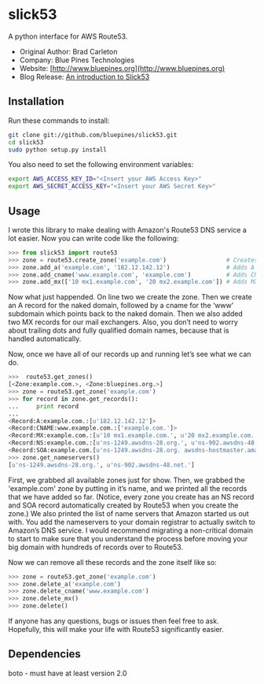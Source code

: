 # slick53
A python interface for AWS Route53.

 * Original Author: Brad Carleton
 * Company: Blue Pines Technologies
 * Website: [http://www.bluepines.org](http://www.bluepines.org)
 * Blog Release: [An introduction to Slick53](http://www.bluepines.org/blog/slick53-python-interface-aws-route53)

## Installation
Run these commands to install:

```bash
git clone git://github.com/bluepines/slick53.git
cd slick53
sudo python setup.py install
```

You also need to set the following environment variables:

```bash
export AWS_ACCESS_KEY_ID="<Insert your AWS Access Key>"
export AWS_SECRET_ACCESS_KEY="<Insert your AWS Secret Key>"
```

## Usage
I wrote this library to make dealing with Amazon's Route53 DNS service a lot easier.
Now you can write code like the following:

```python
>>> from slick53 import route53
>>> zone = route53.create_zone('example.com')                 # Creates the zone, example.com.
>>> zone.add_a('example.com', '182.12.142.12')                # Adds A record to the zone.
>>> zone.add_cname('www.example.com', 'example.com')          # Adds CNAME record to the zone.
>>> zone.add_mx(['10 mx1.example.com', '20 mx2.example.com']) # Adds MX records to the zone.
```

Now what just happended.  On line two we create the zone.  Then we create 
an A record for the naked domain, followed by a cname for the ‘www’ subdomain 
which points back to the naked domain.  Then we also added two MX records 
for our mail exchangers.  Also, you don’t need to worry about trailing dots 
and fully qualified domain names, because that is handled automatically.

Now, once we have all of our records up and running let’s see what we can do.

```python
>>>  route53.get_zones()
[<Zone:example.com.>, <Zone:bluepines.org.>]
>>> zone = route53.get_zone('example.com')
>>> for record in zone.get_records():
...     print record
...
<Record:A:example.com.:[u'182.12.142.12']>
<Record:CNAME:www.example.com.:['example.com.']>
<Record:MX:example.com.:[u'10 mx1.example.com.', u'20 mx2.example.com.']>
<Record:NS:example.com.:[u'ns-1249.awsdns-28.org.', u'ns-902.awsdns-48.net.']>
<Record:SOA:example.com.[u'ns-1249.awsdns-28.org. awsdns-hostmaster.amazon.com. 1 7200 900 1209600 86400']>
>>> zone.get_nameservers()
[u'ns-1249.awsdns-28.org.', u'ns-902.awsdns-48.net.']
```

First, we grabbed all available zones just for show.  Then, we grabbed the 'example.com' zone by putting in it’s name, and we printed 
all the records that we have added so far. (Notice, every zone you create 
has an NS record and SOA record automatically created by Route53 when you 
create the zone.) We also printed the list of name servers that Amazon 
started us out with.  You add the nameservers to your domain 
registrar to actually switch to Amazon’s DNS service.  I would recommend 
migrating a non-critical domain to start to make sure that you understand 
the process before moving your big domain with hundreds of records over to Route53. 

Now we can remove all these records and the zone itself like so:

```python
>>> zone = route53.get_zone('example.com')
>>> zone.delete_a('example.com')
>>> zone.delete_cname('www.example.com')
>>> zone.delete_mx()
>>> zone.delete()
```

If anyone has any questions, bugs or issues then feel free to ask.  
Hopefully, this will make your life with Route53 significantly easier.

## Dependencies
boto - must have at least version 2.0

